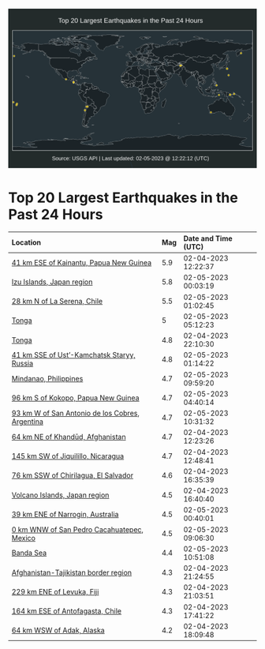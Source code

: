 ![Map](./map.png)

# Top 20 Largest Earthquakes in the Past 24 Hours

| Location | Mag | Date and Time (UTC) |
|:---|:---|:---|
| [41 km ESE of Kainantu, Papua New Guinea](https://earthquake.usgs.gov/earthquakes/eventpage/us6000jlds) | 5.9 | 02-04-2023 12:22:37 |
| [Izu Islands, Japan region](https://earthquake.usgs.gov/earthquakes/eventpage/us6000jlh9) | 5.8 | 02-05-2023 00:03:19 |
| [28 km N of La Serena, Chile](https://earthquake.usgs.gov/earthquakes/eventpage/us6000jlhg) | 5.5 | 02-05-2023 01:02:45 |
| [Tonga](https://earthquake.usgs.gov/earthquakes/eventpage/us6000jlii) | 5 | 02-05-2023 05:12:23 |
| [Tonga](https://earthquake.usgs.gov/earthquakes/eventpage/us6000jlgz) | 4.8 | 02-04-2023 22:10:30 |
| [41 km SSE of Ust’-Kamchatsk Staryy, Russia](https://earthquake.usgs.gov/earthquakes/eventpage/us6000jlhk) | 4.8 | 02-05-2023 01:14:22 |
| [Mindanao, Philippines](https://earthquake.usgs.gov/earthquakes/eventpage/us6000jlje) | 4.7 | 02-05-2023 09:59:20 |
| [96 km S of Kokopo, Papua New Guinea](https://earthquake.usgs.gov/earthquakes/eventpage/us6000jli6) | 4.7 | 02-05-2023 04:40:14 |
| [93 km W of San Antonio de los Cobres, Argentina](https://earthquake.usgs.gov/earthquakes/eventpage/us6000jljf) | 4.7 | 02-05-2023 10:31:32 |
| [64 km NE of Khandūd, Afghanistan](https://earthquake.usgs.gov/earthquakes/eventpage/us6000jldt) | 4.7 | 02-04-2023 12:23:26 |
| [145 km SW of Jiquilillo, Nicaragua](https://earthquake.usgs.gov/earthquakes/eventpage/us6000jle9) | 4.7 | 02-04-2023 12:48:41 |
| [76 km SSW of Chirilagua, El Salvador](https://earthquake.usgs.gov/earthquakes/eventpage/us6000jlf4) | 4.6 | 02-04-2023 16:35:39 |
| [Volcano Islands, Japan region](https://earthquake.usgs.gov/earthquakes/eventpage/us6000jlf8) | 4.5 | 02-04-2023 16:40:40 |
| [39 km ENE of Narrogin, Australia](https://earthquake.usgs.gov/earthquakes/eventpage/us6000jlhb) | 4.5 | 02-05-2023 00:40:01 |
| [0 km WNW of San Pedro Cacahuatepec, Mexico](https://earthquake.usgs.gov/earthquakes/eventpage/us6000jljd) | 4.5 | 02-05-2023 09:06:30 |
| [Banda Sea](https://earthquake.usgs.gov/earthquakes/eventpage/us6000jlji) | 4.4 | 02-05-2023 10:51:08 |
| [Afghanistan-Tajikistan border region](https://earthquake.usgs.gov/earthquakes/eventpage/us6000jlgk) | 4.3 | 02-04-2023 21:24:55 |
| [229 km ENE of Levuka, Fiji](https://earthquake.usgs.gov/earthquakes/eventpage/us6000jlgj) | 4.3 | 02-04-2023 21:03:51 |
| [164 km ESE of Antofagasta, Chile](https://earthquake.usgs.gov/earthquakes/eventpage/us6000jlfh) | 4.3 | 02-04-2023 17:41:22 |
| [64 km WSW of Adak, Alaska](https://earthquake.usgs.gov/earthquakes/eventpage/us6000jlfm) | 4.2 | 02-04-2023 18:09:48 |
